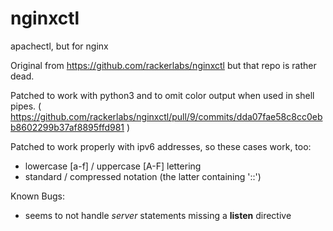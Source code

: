 # nginxctl
apachectl, but for nginx

Original from https://github.com/rackerlabs/nginxctl but that repo is rather dead.

Patched to work with python3 and to omit color output when used in shell pipes. ( https://github.com/rackerlabs/nginxctl/pull/9/commits/dda07fae58c8cc0ebb8602299b37af8895ffd981 )

Patched to work properly with ipv6 addresses, so these cases work, too:
- lowercase [a-f] / uppercase [A-F] lettering
- standard / compressed notation (the latter containing '::')

Known Bugs:
- seems to not handle *server* statements missing a **listen** directive
